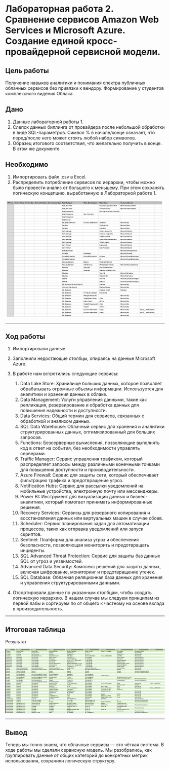 # Лабораторная работа 2. Сравнение сервисов Amazon Web Services и Microsoft Azure. Создание единой кросс-провайдерной сервисной модели.

## Цель работы

Получение навыков аналитики и понимания спектра публичных облачных сервисов без привязки к вендору. Формирование у студентов комплексного видения Облака.

## Дано

1. Данные лабораторной работы 1.
2. Слепок данных биллинга от провайдера после небольшой обработки в виде SQL-параметров. Символ % в начале/конце означает, что перед/после него может стоять любой набор символов.
3. Образец итогового соответствия, что желательно получить в конце. В этом же документе  


## Необходимо

1. Импортировать файл .csv в Excel.
2. Распределить потребление сервисов по иерархии, чтобы можно было провести анализ от большего к меньшему. При этом сохранять логическую концепцию, выработанную в Лабораторной работе 1.

![Исходная таблица](до1.png "Исходная таблица")

---

## Ход работы

1. Импортировали данные
2. Заполнили недостающие столбцы, опираясь на данные Microsoft Azure.
3. В работе нам встретились следующие сервисы:
   1. Data Lake Store: Хранилище больших данных, которое позволяет обрабатывать огромные объемы информации. Используется для аналитики и хранения данных в облаке.
   2. Data Management: Услуги управления данными, такие как репликация, резервирование и обработка данных для повышения надежности и доступности.
   3. Data Services: Общий термин для сервисов, связанных с обработкой и анализом данных.
   4. SQL Data Warehouse: Облачный сервис для хранения и аналитики структурированных данных, оптимизированный для больших запросов.
   5. Functions: Безсерверные вычисления, позволяющие выполнять код в ответ на события, без необходимости управлять серверами.
   6. Traffic Manager: Сервис управления трафиком, который распределяет запросы между различными конечными точками для повышения доступности и производительности.
   7. Azure Firewall: Сервис для защиты сети, который обеспечивает фильтрацию трафика и предотвращение угроз.
   8. Notification Hubs: Сервис для рассылки уведомлений на мобильные устройства, электронную почту или мессенджеры.
   9. Power BI: Инструмент для визуализации данных и бизнес-аналитики, который помогает принимать информированные решения.
   10. Recovery Services: Сервисы для резервного копирования и восстановления данных или виртуальных машин в случае сбоев.
   11. Scheduler: Сервис планирования задач для автоматизации процессов, таких как отправка уведомлений или запуск скриптов.
   12. Sentinel: Платформа для анализа угроз и обеспечения безопасности, позволяющая мониторить и предотвращать инциденты.
   13. SQL Advanced Threat Protection: Сервис для защиты баз данных SQL от угроз и уязвимостей.
   14. Advanced Data Security: Комплекс решений для защиты данных, включая шифрование, мониторинг и предотвращение утечек.
   15. SQL Database: Облачная реляционная база данных для хранения и управления структурированными данными.

4. Отсортировали данные по указанным столбцам, чтобы создать логическую иерархию. В нашем случае мы следуем принципам из первой лабы и сортируем по от общего к частному на основе вклада в производительность.

---

## Итоговая таблица

Результат

![Итоговая таблица](Итог2-2.png "Итоговая таблица")


---

## Вывод

Теперь мы точно знаем, что облачные сервисы — это чёткая система. В ходе работы мы сделали сервисную модель. Мы разобрались, как группировать данные от общих категорий до конкретных метрик использования, сохранили логическую структуру.
